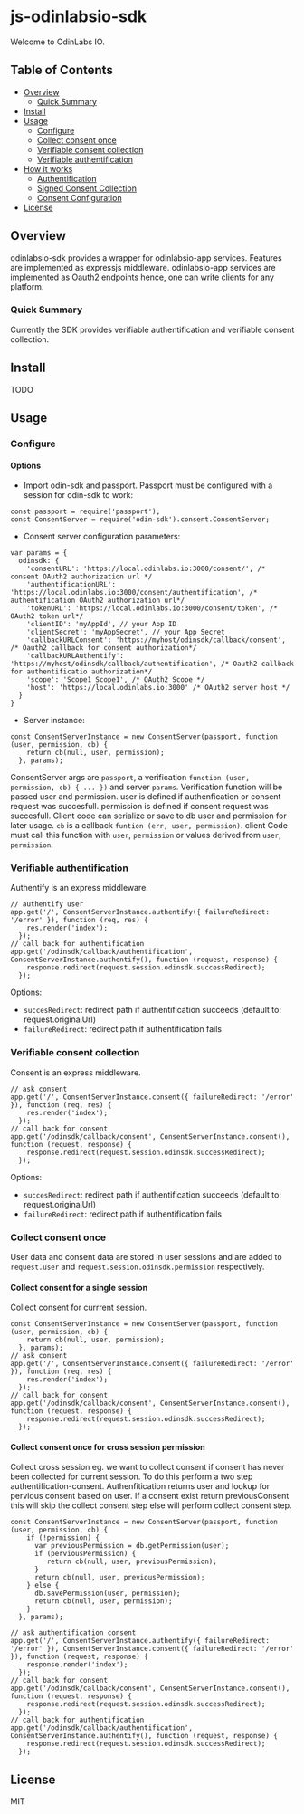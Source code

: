 # js-odinlabsio-sdk

Welcome to OdinLabs IO.

## Table of Contents

- [Overview](#overview)
  - [Quick Summary](#quick-summary)
- [Install](#install)
- [Usage](#usage)
  - [Configure](#configure)
  - [Collect consent once](#collect-consent-once)
  - [Verifiable consent collection](#verifiable-consent-collection)
  - [Verifiable authentification](#verifiable-authenfitication)
- [How it works](#how-it-works)
  - [Authentification](#authentification)
  - [Signed Consent Collection](#signed-consent-collection)
  - [Consent Configuration](#consent-configuration)
- [License](#license)

## Overview

odinlabsio-sdk provides a wrapper for odinlabsio-app services. Features are implemented as expressjs middleware. odinlabsio-app services are implemented as Oauth2 endpoints hence, one can write clients for any platform.

### Quick Summary

Currently the SDK provides verifiable authentification and verifiable consent collection.

## Install
TODO

## Usage

### Configure

#### Options

- Import odin-sdk and passport. Passport must be configured with a session for odin-sdk to work:

```
const passport = require('passport');
const ConsentServer = require('odin-sdk').consent.ConsentServer;
```

- Consent server configuration parameters: 

```
var params = {
  odinsdk: {
    'consentURL': 'https://local.odinlabs.io:3000/consent/', /* consent OAuth2 authorization url */
    'authentificationURL': 'https://local.odinlabs.io:3000/consent/authentification', /* authentification OAuth2 authorization url*/
    'tokenURL': 'https://local.odinlabs.io:3000/consent/token', /* OAuth2 token url*/
    'clientID': 'myAppId', // your App ID
    'clientSecret': 'myAppSecret', // your App Secret
    'callbackURLConsent': 'https://myhost/odinsdk/callback/consent', /* Oauth2 callback for consent authorization*/
    'callbackURLAuthentify': 'https://myhost/odinsdk/callback/authentification', /* Oauth2 callback for authentificatio authorization*/
    'scope': 'Scope1 Scope1', /* OAuth2 Scope */
    'host': 'https://local.odinlabs.io:3000' /* OAuth2 server host */
  }
}
```

- Server instance:

```
const ConsentServerInstance = new ConsentServer(passport, function (user, permission, cb) {
    return cb(null, user, permission);
  }, params);
```
ConsentServer args are `passport`, a verification `function (user, permission, cb) { ... })` and server `params`.
Verification function will be passed user and permission. user is defined if authenfication or consent request was succesfull. permission is defined if consent request was succesfull.
Client code can serialize or save to db user and permission for later usage.
`cb` is a callback `funtion (err, user, permission)`. client Code must call this function with `user`, `permission` or values derived from `user`, `permission`.

### Verifiable authentification
Authentify is an express middleware.

```
// authentify user
app.get('/', ConsentServerInstance.authentify({ failureRedirect: '/error' }), function (req, res) {
    res.render('index');
  });
// call back for authentification
app.get('/odinsdk/callback/authentification', ConsentServerInstance.authentify(), function (request, response) {
    response.redirect(request.session.odinsdk.successRedirect);
  });
```
Options:
- `succesRedirect`: redirect path if authentification succeeds (default to: request.originalUrl)
- `failureRedirect`: redirect path if authentification fails

### Verifiable consent collection
Consent is an express middleware.
```
// ask consent
app.get('/', ConsentServerInstance.consent({ failureRedirect: '/error' }), function (req, res) {
    res.render('index');
  });
// call back for consent
app.get('/odinsdk/callback/consent', ConsentServerInstance.consent(), function (request, response) {
    response.redirect(request.session.odinsdk.successRedirect);
  });
```
Options:
- `succesRedirect`: redirect path if authentification succeeds (default to: request.originalUrl)
- `failureRedirect`: redirect path if authentification fails

### Collect consent once

User data and consent data are stored in user sessions and are added to `request.user` and `request.session.odinsdk.permission` respectively.

#### Collect consent for a single session

Collect consent for currrent session.

```
const ConsentServerInstance = new ConsentServer(passport, function (user, permission, cb) {
    return cb(null, user, permission);
  }, params);
// ask consent
app.get('/', ConsentServerInstance.consent({ failureRedirect: '/error' }), function (req, res) {
    res.render('index');
  });
// call back for consent
app.get('/odinsdk/callback/consent', ConsentServerInstance.consent(), function (request, response) {
    response.redirect(request.session.odinsdk.successRedirect);
  });
```
#### Collect consent once for cross session permission

Collect cross session eg. we want to collect consent if consent has never been collected for current session.
To do this perform a two step authentification-consent. Authenfitication returns user and lookup for pervious consent based on user. If a consent exist return previousConsent this will skip the collect consent step else will perform collect consent step.

```
const ConsentServerInstance = new ConsentServer(passport, function (user, permission, cb) {
    if (!permission) {
      var previousPermission = db.getPermission(user);
      if (perviousPermission) {
         return cb(null, user, previousPermission);
      }
      return cb(null, user, previousPermission);
    } else {
      db.savePermission(user, permission);
      return cb(null, user, permission);
    }
  }, params);
  
// ask authentification consent
app.get('/', ConsentServerInstance.authentify({ failureRedirect: '/error' }), ConsentServerInstance.consent({ failureRedirect: '/error' }), function (request, response) {
    response.render('index');
  });
// call back for consent
app.get('/odinsdk/callback/consent', ConsentServerInstance.consent(), function (request, response) {
    response.redirect(request.session.odinsdk.successRedirect);
  });
// call back for authentification
app.get('/odinsdk/callback/authentification', ConsentServerInstance.authentify(), function (request, response) {
    response.redirect(request.session.odinsdk.successRedirect);
  });
```

## License

MIT

